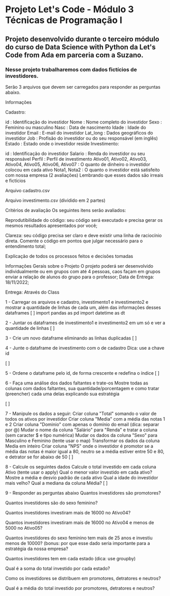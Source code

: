 # Projeto Let's Code - Módulo 3 Técnicas de Programação I

## Projeto desenvolvido durante o terceiro módulo do curso de Data Science with Python da Let's Code from Ada em parceria com a Suzano.


### Nesse projeto trabalharemos com dados fictícios de investidores.

<p> Serão 3 arquivos que devem ser carregados para responder as perguntas abaixo.

Informações

Cadastro:

id : Identificação do investidor
Nome : Nome completo do investidor
Sexo : Feminino ou masculino
Nasc : Data de nascimento
Idade : Idade do investidor
Email : E-mail do investidor
Lat_long : Dados geográficos do investidor
Job : Profisão do investidor ou do seu responsável (em inglês)
Estado : Estado onde o investidor reside
Investimento:

id : Identificação do investidor
Salario : Renda do investidor ou seu responsável
Perfil : Perfil de investimento
Ativo01, Ativo02, Ativo03, Ativo04, Ativo05, Ativo06, Ativo07 : O quanto de dinheiro o investidor colocou em cada ativo
Nota1, Nota2 : O quanto o investidor está satisfeito com nossa empresa (2 avaliações)
Lembrando que esses dados são irreais e fictícios

Arquivo cadastro.csv

Arquivo investimento.csv (dividido em 2 partes)

Critérios de avaliação
Os seguintes itens serão avaliados:

Reprodutibilidade do código: seu código será executado e precisa gerar os mesmos resultados apresentados por você;

Clareza: seu código precisa ser claro e deve existir uma linha de raciocínio direta. Comente o código em pontos que julgar necessário para o entendimento total;

Explicação de todos os processos feitos e decisões tomadas

Informações Gerais sobre o Projeto
O projeto poderá ser desenvolvido individualmente ou em grupos com até 4 pessoas, caos façam em grupos enviar a relação de alunos do grupo para o professor;
Data de Entrega: 18/11/2022;

Entrega: Através do Class

1 - Carregar os arquivos e cadastro, investimento1 e investimento2 e mostrar a quantidade de linhas de cada um, além das informações desses dataframes
[ ]
import pandas as pd
import datetime as dt

2 - Juntar os dataframes de investimento1 e investimento2 em um só e ver a quantidade de linhas
[ ]

3 - Crie um novo dataframe eliminando as linhas duplicadas
[ ]

4 - Junte o dataframe de investimento com o de cadastro
Dica: use a chave id

[ ]

5 - Ordene o dataframe pelo id, de forma crescente e redefina o índice
[ ]

6 - Faça uma análise dos dados faltantes e trate-os
Mostre todas as colunas com dados faltantes, sua quantidade/porcentagem e como tratar (preencher) cada uma delas explicando sua estratégia

[ ]

7 - Manipule os dados a seguir:
Criar coluna "Total" somando o valor de todos os ativos por investidor
Criar coluna "Media" com a média das notas 1 e 2
Criar coluna "Dominio" com apenas o domínio do email (dica: separar por @)
Mudar o nome da coluna "Salário" para "Renda" e tratar a coluna (sem caracter $ e tipo numérica)
Mudar os dados da coluna "Sexo" para Masculino e Feminino (tente usar o map)
Transformar os dados da coluna Media em inteiro
Criar coluna "NPS" onde o investidor é promotor se a média das notas é maior igual a 80, neutro se a média estiver entre 50 e 80, e detrator se for abaixo de 50
[ ]

8 - Calcule os seguintes dados
Calcule o total investido em cada coluna Ativo (tente usar o apply)
Qual o menor valor investido em cada ativo?
Mostre a média e desvio padrão de cada ativo
Qual a idade do investidor mais velho?
Qual a mediana da coluna Média?
[ ]

9 - Responder as perguntas abaixo
Quantos investidores são promotores?

Quantos investidores são do sexo feminino?

Quantos investidores investiram mais de 16000 no Ativo04?

Quantos investidores investiram mais de 16000 no Ativo04 e menos de 5000 no Ativo05?

Quantos investidores do sexo feminino tem mais de 25 anos e investiu menos de 10000? (bonus: por que esse dado seria importante para a estratégia da nossa empresa?

Quantos investidores tem em cada estado (dica: use groupby)

Qual é a soma do total investido por cada estado?

Como os investidores se distribuem em promotores, detratores e neutros?

Qual é a média do total investido por promotores, detratores e neutros? </p>
